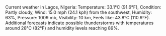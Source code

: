 Current weather in Lagos, Nigeria: Temperature: 33.1°C (91.6°F), Condition: Partly cloudy, Wind: 15.0 mph (24.1 kph) from the southwest, Humidity: 63%, Pressure: 1009 mb, Visibility: 10 km, Feels like: 43.8°C (110.9°F). Additional forecasts indicate possible thunderstorms with temperatures around 28°C (82°F) and humidity levels reaching 89%.